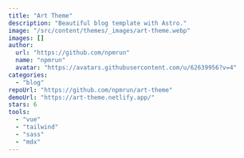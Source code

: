```yaml
---
title: "Art Theme"
description: "Beautiful blog template with Astro."
image: "/src/content/themes/_images/art-theme.webp"
images: []
author:
  url: "https://github.com/npmrun"
  name: "npmrun"
  avatar: "https://avatars.githubusercontent.com/u/62639956?v=4"
categories:
  - "blog"
repoUrl: "https://github.com/npmrun/art-theme"
demoUrl: "https://art-theme.netlify.app/"
stars: 6
tools:
  - "vue"
  - "tailwind"
  - "sass"
  - "mdx"
---
```


